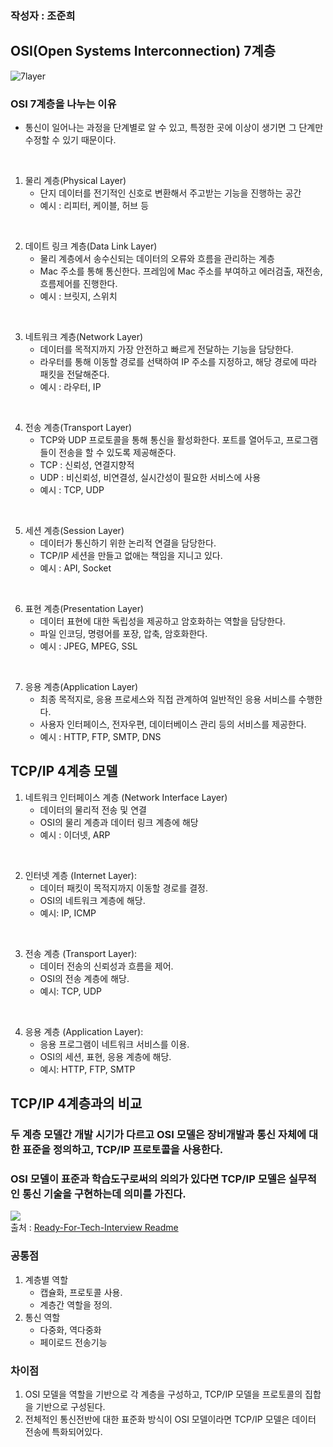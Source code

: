 ### 작성자 : 조준희

## OSI(Open Systems Interconnection) 7계층

<img src = "https://github.com/EN-CS-STUDY/CS_STUDY/assets/48996701/74588915-18aa-4865-8b89-e62395bdc058" alt="7layer"/>

### OSI 7계층을 나누는 이유
- 통신이 일어나는 과정을 단계별로 알 수 있고, 특정한 곳에 이상이 생기면 그 단계만 수정할 수 있기 때문이다.

<br/>

1. 물리 계층(Physical Layer)
   - 단지 데이터를 전기적인 신호로 변환해서 주고받는 기능을 진행하는 공간
   - 예시 : 리피터, 케이블, 허브 등

<br/>

2. 데이트 링크 계층(Data Link Layer)
   - 물리 계층에서 송수신되는 데이터의 오류와 흐름을 관리하는 계층
   - Mac 주소를 통해 통신한다. 프레임에 Mac 주소를 부여하고 에러검출, 재전송, 흐름제어를 진행한다.
   - 예시 : 브릿지, 스위치
<br/>

3. 네트워크 계층(Network Layer)
   - 데이터를 목적지까지 가장 안전하고 빠르게 전달하는 기능을 담당한다.
   - 라우터를 통해 이동할 경로를 선택하여 IP 주소를 지정하고, 해당 경로에 따라 패킷을 전달해준다.
   - 예시 : 라우터, IP

<br/>

4. 전송 계층(Transport Layer)
   - TCP와 UDP 프로토콜을 통해 통신을 활성화한다. 포트를 열어두고, 프로그램들이 전송을 할 수 있도록 제공해준다.
   - TCP : 신뢰성, 연결지향적 
   - UDP : 비신뢰성, 비연결성, 실시간성이 필요한 서비스에 사용
   - 예시 : TCP, UDP

<br/>

5. 세션 계층(Session Layer)
   - 데이터가 통신하기 위한 논리적 연결을 담당한다. 
   - TCP/IP 세션을 만들고 없애는 책임을 지니고 있다.
   - 예시 : API, Socket

<br/>

6. 표현 계층(Presentation Layer)
    - 데이터 표현에 대한 독립성을 제공하고 암호화하는 역할을 담당한다.
    - 파일 인코딩, 명령어를 포장, 압축, 암호화한다.
    - 예시 : JPEG, MPEG, SSL

<br/>

7. 응용 계층(Application Layer)
   - 최종 목적지로, 응용 프로세스와 직접 관계하여 일반적인 응용 서비스를 수행한다.
   - 사용자 인터페이스, 전자우편, 데이터베이스 관리 등의 서비스를 제공한다.
   - 예시 : HTTP, FTP, SMTP, DNS


## TCP/IP 4계층 모델

1. 네트워크 인터페이스 계층 (Network Interface Layer)
   - 데이터의 물리적 전송 및 연결 
   - OSI의 물리 계층과 데이터 링크 계층에 해당
   - 예시 : 이더넷, ARP

<br/>

2. 인터넷 계층 (Internet Layer):
   - 데이터 패킷이 목적지까지 이동할 경로를 결정.
   - OSI의 네트워크 계층에 해당.
   - 예시: IP, ICMP

<br/>

3. 전송 계층 (Transport Layer):
    - 데이터 전송의 신뢰성과 흐름을 제어.
    - OSI의 전송 계층에 해당.
    - 예시: TCP, UDP

<br/>

4. 응용 계층 (Application Layer):
   - 응용 프로그램이 네트워크 서비스를 이용.
   - OSI의 세션, 표현, 응용 계층에 해당.
   - 예시: HTTP, FTP, SMTP

## TCP/IP 4계층과의 비교

### 두 계층 모델간 개발 시기가 다르고 OSI 모델은 장비개발과 통신 자체에 대한 표준을 정의하고, TCP/IP 프로토콜을 사용한다. 
### OSI  모델이 표준과 학습도구로써의 의의가 있다면 TCP/IP 모델은 실무적인 통신 기술을 구현하는데 의미를 가진다.

<img src="https://github.com/devSquad-study/2023-CS-Study/raw/main/Network/img/network_osi_7_layer_02.png"/>
<br/>
출처 : <a href = "https://github.com/devSquad-study/2023-CS-Study/blob/main/Network/network_osi_7_layer.md">Ready-For-Tech-Interview Readme</a>

### 공통점 
1. 계층별 역할
   - 캡슐화, 프로토콜 사용.
   - 계층간 역할을 정의.
2. 통신 역할
   - 다중화, 역다중화
   - 페이로드 전송기능

### 차이점
1. OSI 모델을 역할을 기반으로 각 계층을 구성하고, TCP/IP 모델을 프로토콜의 집합을 기반으로 구성된다.
2. 전체적인 통신전반에 대한 표준화 방식이 OSI 모델이라면 TCP/IP 모델은 데이터 전송에 특화되어있다.